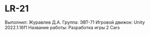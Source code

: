 # LR-21
 
Выполнил: Журавлев Д.А.
Группа: ЭВТ-71
Игровой движок: Unity 2022.1.16f1
Название работы: Разработка игры 2 Cars